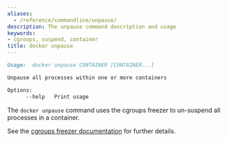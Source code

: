 ```yaml
---
aliases:
  - /reference/commandline/unpause/
description: The unpause command description and usage
keywords:
- cgroups, suspend, container
title: docker unpause
---
```


```markdown
Usage:  docker unpause CONTAINER [CONTAINER...]

Unpause all processes within one or more containers

Options:
      --help   Print usage
```

The `docker unpause` command uses the cgroups freezer to un-suspend all
processes in a container.

See the
[cgroups freezer documentation](https://www.kernel.org/doc/Documentation/cgroup-v1/freezer-subsystem.txt)
for further details.
